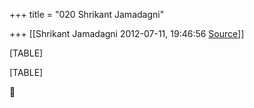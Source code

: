 +++
title = "020 Shrikant Jamadagni"

+++
[[Shrikant Jamadagni	2012-07-11, 19:46:56 [Source](https://groups.google.com/g/bvparishat/c/mC_p4qfuA1Q)]]



[TABLE]

[TABLE]



